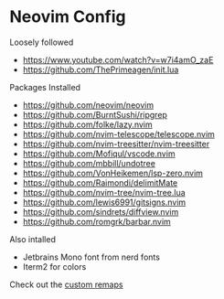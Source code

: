 # Neovim Config

Loosely followed
- https://www.youtube.com/watch?v=w7i4amO_zaE
- https://github.com/ThePrimeagen/init.lua

Packages Installed
- https://github.com/neovim/neovim
- https://github.com/BurntSushi/ripgrep
- https://github.com/folke/lazy.nvim
- https://github.com/nvim-telescope/telescope.nvim
- https://github.com/nvim-treesitter/nvim-treesitter
- https://github.com/Mofiqul/vscode.nvim
- https://github.com/mbbill/undotree
- https://github.com/VonHeikemen/lsp-zero.nvim
- https://github.com/Raimondi/delimitMate 
- https://github.com/nvim-tree/nvim-tree.lua
- https://github.com/lewis6991/gitsigns.nvim
- https://github.com/sindrets/diffview.nvim
- https://github.com/romgrk/barbar.nvim

Also intalled
- Jetbrains Mono font from nerd fonts
- Iterm2 for colors

Check out the [custom remaps](./custom-mappings.md)
